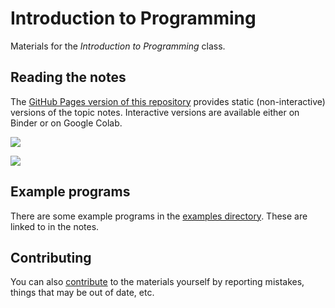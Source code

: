 # Introduction to Programming

Materials for the *Introduction to Programming* class.

## Reading the notes

The [GitHub Pages version of this repository](https://luketudge.github.io/introduction-to-programming/content) provides static (non-interactive) versions of the topic notes. Interactive versions are available either on Binder or on Google Colab.

[![](https://mybinder.org/badge_logo.svg)](https://mybinder.org/v2/gh/luketudge/introduction-to-programming/master?filepath=content)

[![](https://colab.research.google.com/assets/colab-badge.svg)](https://colab.research.google.com/github/luketudge/introduction-to-programming)

## Example programs

There are some example programs in the [examples directory](content/examples). These are linked to in the notes.

## Contributing

You can also [contribute](contributing.md) to the materials yourself by reporting mistakes, things that may be out of date, etc.
